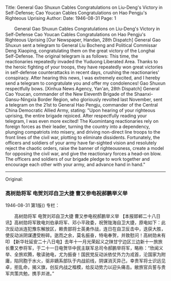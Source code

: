 Title: General Gao Shuxun Cables Congratulations on Liu-Deng's Victory in Self-Defense; Cao Youcan Cables Congratulations on Hao Pengju's Righteous Uprising
Author:
Date: 1946-08-31
Page: 1

　　General Gao Shuxun
    Cables Congratulations on Liu-Deng's Victory in Self-Defense
    Cao Youcan Cables Congratulations on Hao Pengju's Righteous Uprising
    [Our Newspaper, Handan, 28th Dispatch] General Gao Shuxun sent a telegram to General Liu Bocheng and Political Commissar Deng Xiaoping, congratulating them on the great victory of the Longhai Self-Defense. The original telegram is as follows: This time, the reactionaries repeatedly invaded the Yuduong Liberated Area. Thanks to the heroic fighting of your troops, they have repeatedly won great victories in self-defense counterattacks in recent days, crushing the reactionaries' conspiracy. After hearing this news, I was extremely excited, and I hereby send a telegram to congratulate you and offer my condolences! Gao Shuxun respectfully bows.
    [Xinhua News Agency, Yan'an, 28th Dispatch] General Cao Youcan, commander of the New Eleventh Brigade of the Shaanxi-Gansu-Ningxia Border Region, who gloriously revolted last November, sent a telegram on the 21st to General Hao Pengju, commander of the Central China Democratic Allied Army, stating: "Upon hearing of your righteous uprising, the entire brigade rejoiced. After respectfully reading your telegram, I was even more excited! The Kuomintang reactionaries rely on foreign forces as their leader, turning the country into a dependency, plunging compatriots into misery, and driving non-direct line troops to the front lines of the civil war, plotting to eliminate dissidents. Fortunately, the officers and soldiers of your army have far-sighted vision and resolutely reject the chaotic orders, raise the banner of righteousness, create a model for opposing the civil war, and give the reactionary forces a head-on blow. The officers and soldiers of our brigade pledge to work together and encourage each other with your army, and advance hand in hand."



<hr /> 

Original: 


### 高树勋将军  电贺刘邓自卫大捷  曹又参电祝郝鹏举义举

1946-08-31
第1版()
专栏：

　　高树勋将军
    电贺刘邓自卫大捷
    曹又参电祝郝鹏举义举
    【本报邯郸二十八日讯】高树勋将军致电刘伯承将军、邓小平政委，祝贺陇海自卫大捷，原电如下：此次反动派连犯豫东解放区，赖贵部将士英勇作战，连日在自卫反击中，迭获大胜，使反动派阴谋遭受粉碎。逖而之余，莫名振奋，特电奉贺，并致慰问！高树勋未有叩
    【新华社延安二十八日电】去年十一月光荣起义之陕甘宁边区三边新十一旅旅长曹又参将军，于二十一日电贺华中民主联军总司令郝鹏举将军，略称：“欣闻义举、全旅欢腾，敬读驰电，尤为振奋！国民党反动派依仗外力为戎首，沦国家为附庸，陷同胞于水火，驱非嫡系部队于内战前线，阴谋消灭异己，幸贵军将士识远见卓，拒乱命，揭义旗，创反内战之楷模，给反动势力以迎头痛击。敝旅官兵誓与贵军共策共勉，携手并进。”
